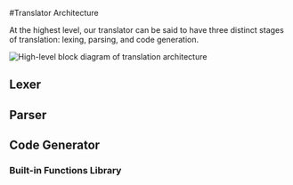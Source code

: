 #Translator Architecture

At the highest level, our translator can be said to have three distinct stages of translation: lexing, parsing, and code generation.

![High-level block diagram of translation architecture](./img/transl_arch.png)

## Lexer

## Parser

## Code Generator

### Built-in Functions Library
